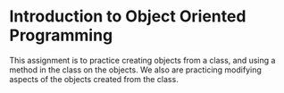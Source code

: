 # Introduction to Object Oriented Programming

This assignment is to practice creating objects from a class, and using a method in the class on the objects. 
We also are practicing modifying aspects of the objects created from the class.